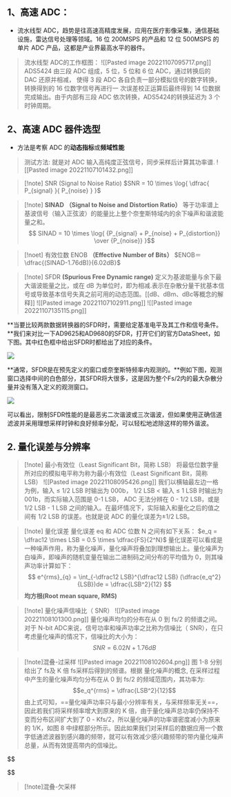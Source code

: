 
## 1、高速 ADC：
- 流水线型 ADC，趋势是往高速高精度发展，应用在医疗影像采集，通信基础设施，雷达信号处理等领域。16 位 200MSPS 的产品和 12 位 500MSPS 的单片 ADC 产品，这都是产业界最高水平的器件。
> 流水线型 ADC的工作框图：
> ![[Pasted image 20221107095717.png]]
ADS5424 由三段 ADC 组成，5 位，5 位和 6 位 ADC，通过转换后的 DAC 还原并相减，  使得 3 段 ADC 各自负责一部分模拟信号的数字转换，转换得到的 16 位数字信号再进行一 次误差校正运算后最终得到 14 位数据完成输出。由于内部有三段 ADC 依次转换，ADS5424的转换延迟为 3 个时钟周期。

## 2、高速 ADC 器件选型
  - 方法是考察 ADC 的**动态指标**或**频域性能**  
 > 测试方法: 就是对 ADC 输入高纯度正弦信号，同步采样后计算其功率谱.
 > ![[Pasted image 20221107101432.png]]


> [!note] SNR (Signal to Noise Ratio)
> $SNR = 10 \times \log{  \dfrac{ P_{signal} }{ P_{noise} } }$

> [!note]  **SINAD** **（Signal to Noise and Distortion Ratio）**
>  等于功率谱上基波信号（输入正弦波）的能量比上整个奈奎斯特域内的余下噪声和谐波能量之和。 
>   $$ SINAD = 10 \times \log{ {P_{signal} + P_{noise} + P_{distortion}} \over {P_{noise}} }$$

>[!noet] 有效位数 ENOB **（Effective Number of Bits）**
> $ENOB＝ \dfrac{(SINAD-1.76dB)}{6.02dB}$

> [!note] SFDR **(Spurious Free Dynamic range)**
> 定义为基波能量与余下最大谐波能量之比，或在 dB 为单位时，即为相减.表示在杂散分量干扰基本信号或导致基本信号失真之前可用的动态范围。[[dB、dBm、dBc等概念的解释]]
> ![[Pasted image 20221107102911.png]]
![[Pasted image 20221107135115.png]]

**当要比较两款数据转换器的SFDR时，需要给定基准电平及其工作和信号条件。**我们来对比一下AD9625和AD9680的SFDR，打开它们的官方DataSheet，如下图。其中红色框中给出SFDR时都给出了对应的条件。

![](http://5b0988e595225.cdn.sohucs.com/images/20190921/fb341c39fa2c4aa7a942c544a7788f23.jpeg)

**通常，SFDR是在预先定义的窗口或奈奎斯特频率内观测的。**例如下图，观测窗口选择中间的白色部分，其SFDR将大很多，这是因为整个Fs/2内的最大杂散分量并没有落入定义的观测窗口。

![](http://5b0988e595225.cdn.sohucs.com/images/20190921/6f06ce00a3b040e38dbdf32dcd319975.png)

可以看出，限制SFDR性能的是最恶劣二次谐波或三次谐波，但如果使用正确信道滤波并采用理想采样时钟和良好频率分配，可以轻松地滤除这样的带外谐波。

## 2. 量化误差与分辨率

> [!note] 最小有效位（Least Significant Bit，简称 LSB）
> 将最低位数字量所对应的模拟电平称为称为最小有效位（Least Significant Bit，简称 LSB）
> ![[Pasted image 20221108095426.png]]
> 我们以横轴最左边一格为例，输入 ≤ 1/2 LSB 时输出为 000b， 1/2 LSB < 输入 ≤ 1 LSB 时输出为 001b，而实际输入范围是 0-1 LSB， ADC 无法分辨在 0 - 1/2 LSB，或是 1/2 LSB - 1 LSB 之间的输入。在最坏情况下，实际输入和量化之后的值之间有 1/2 LSB 的误差。也就是说 ADC 的量化误差为±1/2 LSB。


> [!note] 量化误差
> 量化误差 eq 和 ADC 位数 N 之间有如下关系：
> $e_q = \dfrac12 \times LSB = 0.5 \times \dfrac{FS}{2^N}$
> 量化误差可以看成是一种噪声作用，称为量化噪声，量化噪声将叠加到理想输出上。量化噪声为白噪声，即噪声的随机变量在输出二进制码之间分布的平均值为 0，则其噪声功率计算如下：
> $$
> e^{rms}_{q} = \int_{-\dfrac12 LSB}^{\dfrac12 LSB} (\dfrac{e_q^2}{LSB})de = \dfrac{LSB^2}{12}
> $$
> **均方根(Root mean square, RMS)**

> [!note] 量化噪声信噪比（ SNR）
> ![[Pasted image 20221108101300.png]]
> 量化噪声均匀的分布在从 0 到 fs/2 的频谱之间。对于 N-bit ADC来说，信号功率和噪声功率之比称为信噪比（ SNR），在只考虑量化噪声的情况下，信噪比的大小为：
> $$SNR = 6.02N + 1.76dB$$


> [!note]混叠-过采样
> ![[Pasted image 20221108102604.png]]
> 图 1-8 分别给出了 fs及 K 倍 fs采样后得到的频谱。根据 量化噪声的概念, 在采样过程中产生的量化噪声均匀分布在从 0 到 fs/2 的频域范围内，其功率为:
> $$e_q^{rms} = \dfrac{LSB^2}{12}$$
> 由上式可知，==量化噪声功率只与最小分辨率有关，与采样频率无关==，因此若我们将采样频率增大到原来的 K 倍，由于量化噪声总功率仍保持不变而分布区间扩大到了 0 - Kfs/2，所以量化噪声的功率谱密度减小为原来的 1/K，如图 8 中绿框部分所示。因此如果我们对采样后的数据应用一个数字低通滤波器到感兴趣的频带，就可以有效减少感兴趣频带的带内量化噪声总量，从而有效提高带内的信噪比。
> 
$$

$$

> [!note]混叠-欠采样

